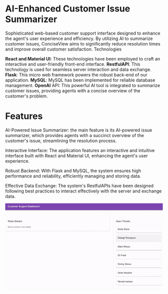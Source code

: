 # AI-Enhanced Customer Issue Summarizer

Sophisticated web-based customer support interface designed to enhance the agent's user experience and efficiency. By utilizing AI to summarize customer issues, ConciseView aims to significantly reduce resolution times and improve overall customer satisfaction.
Technologies

**React and Material UI**: These technologies have been employed to craft an interactive and user-friendly front-end interface.
**RestfulAPI**: This technology is used for seamless server interaction and data exchange.
**Flask**: This micro web framework powers the robust back-end of our application.
**MySQL**: MySQL has been implemented for reliable database management.
**OpenAI** API: This powerful AI tool is integrated to summarize customer issues, providing agents with a concise overview of the customer's problem.

# Features

AI-Powered Issue Summarizer: the main feature is its AI-powered issue summarizer, which provides agents with a succinct overview of the customer's issue, streamlining the resolution process.

Interactive Interface: The application features an interactive and intuitive interface built with React and Material UI, enhancing the agent's user experience.

Robust Backend: With Flask and MySQL, the system ensures high performance and reliability, efficiently managing and storing data.

Effective Data Exchange: The system's RestfulAPIs have been designed following best practices to interact effectively with the server and exchange data.


![Demo](demo.gif)
